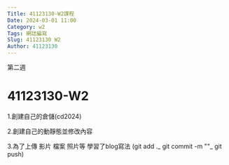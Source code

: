```yaml
---
Title: 41123130-W2課程
Date: 2024-03-01 11:00
Category: w2
Tags: 網誌編寫
Slug: 41123130 W2
Author: 41123130
---
```


第二週

<!-- PELICAN_END_SUMMARY -->

# 41123130-W2
1.創建自己的倉儲(cd2024) 

2.創建自己的動靜態並修改內容

3.為了上傳 影片 檔案 照片等 學習了blog寫法
(git add ._ git commit -m ""_ git push)
